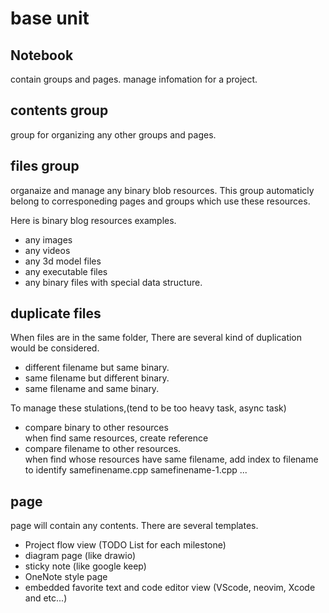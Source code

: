 # base unit
## Notebook
 contain groups and pages. manage infomation for a project. 
## contents group
 group for organizing any other groups and pages.
## files group
 organaize and manage any binary blob resources. This group automaticly belong to corresponeding pages and groups which use these resources.  

 Here is binary blog resources examples.
- any images
- any videos
- any 3d model files
- any executable files
- any binary files with special data structure.

## duplicate files 
 When files are in the same folder, There are several kind of duplication would be considered.

- different filename but same binary.  
- same filename but different binary.  
- same filename and same binary.  

 To manage these stulations,(tend to be too heavy task, async task)

- compare binary to other resources   
 when find same resources, create reference
- compare filename to other resources.  
 when find whose resources have same filename, add index to filename to identify
 samefinename.cpp
 samefinename-1.cpp
 ...


## page
 page will contain any contents. There are several templates.

- Project flow view (TODO List for each milestone)
- diagram page (like drawio)
- sticky note (like google keep)
- OneNote style page 
- embedded favorite text and code editor view (VScode, neovim, Xcode and etc...) 




